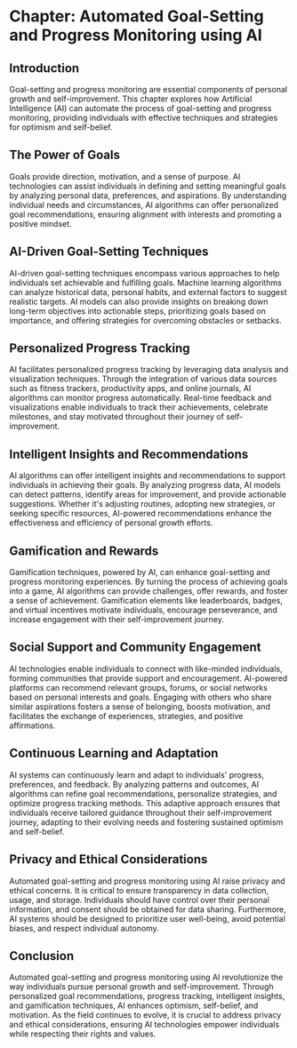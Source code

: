 Chapter: Automated Goal-Setting and Progress Monitoring using AI
================================================================

Introduction
------------

Goal-setting and progress monitoring are essential components of personal growth and self-improvement. This chapter explores how Artificial Intelligence (AI) can automate the process of goal-setting and progress monitoring, providing individuals with effective techniques and strategies for optimism and self-belief.

The Power of Goals
------------------

Goals provide direction, motivation, and a sense of purpose. AI technologies can assist individuals in defining and setting meaningful goals by analyzing personal data, preferences, and aspirations. By understanding individual needs and circumstances, AI algorithms can offer personalized goal recommendations, ensuring alignment with interests and promoting a positive mindset.

AI-Driven Goal-Setting Techniques
---------------------------------

AI-driven goal-setting techniques encompass various approaches to help individuals set achievable and fulfilling goals. Machine learning algorithms can analyze historical data, personal habits, and external factors to suggest realistic targets. AI models can also provide insights on breaking down long-term objectives into actionable steps, prioritizing goals based on importance, and offering strategies for overcoming obstacles or setbacks.

Personalized Progress Tracking
------------------------------

AI facilitates personalized progress tracking by leveraging data analysis and visualization techniques. Through the integration of various data sources such as fitness trackers, productivity apps, and online journals, AI algorithms can monitor progress automatically. Real-time feedback and visualizations enable individuals to track their achievements, celebrate milestones, and stay motivated throughout their journey of self-improvement.

Intelligent Insights and Recommendations
----------------------------------------

AI algorithms can offer intelligent insights and recommendations to support individuals in achieving their goals. By analyzing progress data, AI models can detect patterns, identify areas for improvement, and provide actionable suggestions. Whether it's adjusting routines, adopting new strategies, or seeking specific resources, AI-powered recommendations enhance the effectiveness and efficiency of personal growth efforts.

Gamification and Rewards
------------------------

Gamification techniques, powered by AI, can enhance goal-setting and progress monitoring experiences. By turning the process of achieving goals into a game, AI algorithms can provide challenges, offer rewards, and foster a sense of achievement. Gamification elements like leaderboards, badges, and virtual incentives motivate individuals, encourage perseverance, and increase engagement with their self-improvement journey.

Social Support and Community Engagement
---------------------------------------

AI technologies enable individuals to connect with like-minded individuals, forming communities that provide support and encouragement. AI-powered platforms can recommend relevant groups, forums, or social networks based on personal interests and goals. Engaging with others who share similar aspirations fosters a sense of belonging, boosts motivation, and facilitates the exchange of experiences, strategies, and positive affirmations.

Continuous Learning and Adaptation
----------------------------------

AI systems can continuously learn and adapt to individuals' progress, preferences, and feedback. By analyzing patterns and outcomes, AI algorithms can refine goal recommendations, personalize strategies, and optimize progress tracking methods. This adaptive approach ensures that individuals receive tailored guidance throughout their self-improvement journey, adapting to their evolving needs and fostering sustained optimism and self-belief.

Privacy and Ethical Considerations
----------------------------------

Automated goal-setting and progress monitoring using AI raise privacy and ethical concerns. It is critical to ensure transparency in data collection, usage, and storage. Individuals should have control over their personal information, and consent should be obtained for data sharing. Furthermore, AI systems should be designed to prioritize user well-being, avoid potential biases, and respect individual autonomy.

Conclusion
----------

Automated goal-setting and progress monitoring using AI revolutionize the way individuals pursue personal growth and self-improvement. Through personalized goal recommendations, progress tracking, intelligent insights, and gamification techniques, AI enhances optimism, self-belief, and motivation. As the field continues to evolve, it is crucial to address privacy and ethical considerations, ensuring AI technologies empower individuals while respecting their rights and values.
